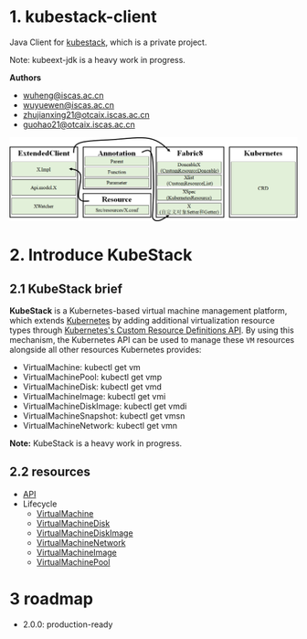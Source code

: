 # 1. kubestack-client
Java Client for [kubestack](https://github.com/kube-stack/java-sdk), which is a private project.

Note: kubeext-jdk is a heavy work in progress.

**Authors**
- wuheng@iscas.ac.cn
- wuyuewen@iscas.ac.cn
- zhujianxing21@otcaix.iscas.ac.cn
- guohao21@otcaix.iscas.ac.cn


![avatar](docs/images/arch.png)

# 2. Introduce KubeStack 

## 2.1 KubeStack brief

**KubeStack** is a Kubernetes-based virtual machine management platform, which extends [Kubernetes](https://kubernetes.io/) by adding
additional virtualization resource types through
[Kubernetes's Custom Resource Definitions API](https://kubernetes.io/docs/tasks/access-kubernetes-api/custom-resources/custom-resource-definitions/). By using this mechanism, the Kubernetes API can be used to manage these `VM`
resources alongside all other resources Kubernetes provides: 

- VirtualMachine:          kubectl get vm
- VirtualMachinePool:      kubectl get vmp
- VirtualMachineDisk:      kubectl get vmd
- VirtualMachineImage:     kubectl get vmi
- VirtualMachineDiskImage: kubectl get vmdi
- VirtualMachineSnapshot:  kubectl get vmsn
- VirtualMachineNetwork:   kubectl get vmn

**Note:** KubeStack is a heavy work in progress.

## 2.2 resources

- [API](docs/API.md)
- Lifecycle
  - [VirtualMachine](docs/conf/vm.json)
  - [VirtualMachineDisk](docs/conf/vmd.json)
  - [VirtualMachineDiskImage](docs/conf/vmdi.json)
  - [VirtualMachineNetwork](docs/conf/vmn.json)
  - [VirtualMachineImage](docs/conf/vmi.json)
  - [VirtualMachinePool](docs/conf/vmp.json)

# 3 roadmap

- 2.0.0: production-ready

